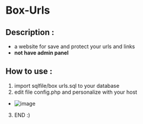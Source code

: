 # Box-Urls
## Description :
- a website for save and protect your urls and links 
- **not have admin panel**

## How to use :
1. import sqlfile/box urls.sql to your database
2. edit file config.php and personalize with your host
- ![image](https://user-images.githubusercontent.com/67632452/176024198-d784fdcf-1fac-463b-ae6f-ed5840f4cba6.png)
3. END :)
